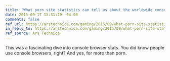 ```yaml
---
title: "What porn site statistics can tell us about the worldwide console wars"
date: 2015-09-17 15:31:20 -04:00
comments: false
ref_url: https://arstechnica.com/gaming/2015/09/what-porn-site-statistics-can-tell-us-about-the-worldwide-console-wars/
in_reply_to: https://arstechnica.com/gaming/2015/09/what-porn-site-statistics-can-tell-us-about-the-worldwide-console-wars/
ref_source: Ars Technica
---
```


This was a fascinating dive into console browser stats. You did know people use console browsers, right? And yes, for more than porn.